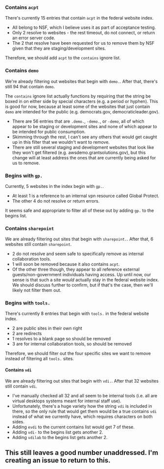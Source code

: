 ### Contains `acpt`

There's currently 15 entries that contain `acpt` in the federal website index.
- All belong to NSF, which I believe uses it as part of acceptance testing.
- Only 2 resolve to websites - the rest timeout, do not connect, or return an error server code.
- The 2 that resolve have been requested for us to remove them by NSF given that they are staging/development sites.

Therefore, we should add `acpt` to the `contains` ignore list.  

### Contains `demo`

We're already filtering out websites that begin with `demo.`.  After that, there's still 94 that contain `demo`.  

The `contains` ignore list actually functions by requiring that the string be boxed in on either side by special characters (e.g. a period or hyphen).  This is good for now, because at least some of the websites that just contain `demo` are intended for the public (e.g. democrats.gov, democraticleader.gov).  

- There are 56 entries that are `.demo.`, `-demo.`, or `-demo`, all of which appear to be staging or development sites and none of which appear to be intended for public consumption.
- Skimming through the rest, I can't see any others that would get caught up in this filter that we wouldn't want to remove.
- There are still several staging and development websites that look like they won't get filtered (e.g. awsdemo.grantsolutions.gov), but this change will at least address the ones that are currently being asked for us to remove.

### Begins with `gp.`

Currently, 5 websites in the index begin with `gp.`.  

- At least 1 is a reference to an internal vpn resource called Global Protect.
- The other 4 do not resolve or return errors.

It seems safe and appropriate to filter all of these out by adding `gp.` to the begins list.  


### Contains `sharepoint`

We are already filtering out sites that begin with `sharepoint.`.  After that, 6 websites still contain `sharepoint`.  
- 2 do not resolve and seem safe to specifically remove as internal collaboration tools.
- 1 will soon be removed because it also contains `acpt`.  
- Of the other three though, they appear to all reference external guests/non-government individuals having access.  Up until now, our sense is that such a site *would* actually stay in the federal website index.  We should discuss further to confirm, but if that's the case, then we'll likely not filter them out.  

### Begins with `tools.`

There's currently 8 entries that begin with `tools.` in the federal website index.  
- 2 are public sites in their own right
- 2 are redirects
- 1 resolves to a blank page so should be removed
- 3 are for internal collaboration tools, so should be removed

Therefore, we should filter out the four specific sites we want to remove instead of filtering all `tools.` sites.  

#### Contains `vdi`

We are already filtering out sites that begin with `vdi.`.  After that 32 websites still contain `vdi`.  

- I've manually checked all 32 and all seem to be internal tools (i.e. all are virtual desktops systems meant for internal staff use).
- Unfortunately, there's a huge variety how the string `vdi` is included in there, so the only rule that would get them would be a true contains `vdi` instead of what we currently have, which requires characters on both sides.
- Adding `evdi` to the current contains list would get 7 of these.
- Adding `vdi-` to the begins list gets another 2.
- Adding `vdilab` to the begins list gets another 2.

This still leaves a good number unaddressed.  I'm creating an issue to return to this.  
- 
